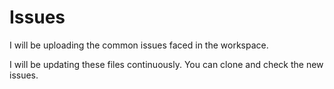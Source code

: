 # Issues
I will be uploading the common issues faced in the workspace. 

I will be updating these files continuously. You can clone and check the new issues. 
